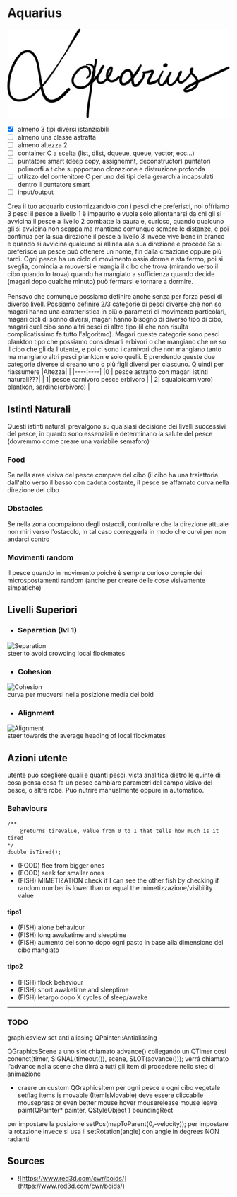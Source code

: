 # Aquarius

![Logo](./assets/logo.svg)

- [x] almeno 3 tipi diversi istanziabili
- [ ] almeno una classe astratta
- [ ] almeno altezza 2
- [ ] container C a scelta (list, dlist, dqueue, queue, vector, ecc...)
- [ ] puntatore smart (deep copy, assignemnt, deconstructor) puntatori polimorfi a t che suppportano clonazione e distruzione profonda
- [ ] utilizzo del contenitore C per uno dei tipi della gerarchia incapsulati dentro il puntatore smart
- [ ] input/output

Crea il tuo acquario customizzandolo con i pesci che preferisci, noi offriamo 3 pesci 
il pesce a livello 1 è impaurito e vuole solo allontanarsi da chi gli si avvicina
il pesce a livello 2 combatte la paura e, curioso, quando qualcuno gli si avvicina non scappa ma mantiene comunque sempre le distanze, e poi continua per la sua direzione
il pesce a livello 3 invece vive bene in branco e quando si avvicina qualcuno si allinea alla sua direzione e procede
Se si preferisce un pesce può ottenere un nome, fin dalla creazione oppure più tardi.
Ogni pesce ha un ciclo di movimento ossia dorme e sta fermo, poi si sveglia, comincia a muoversi e mangia il cibo che trova (mirando verso il cibo quando lo trova)
quando ha mangiato a sufficienza quando decide (magari dopo qualche minuto) può fermarsi e tornare a dormire.\
\
Pensavo che comunque possiamo definire anche senza per forza pesci di diverso livell.
Possiamo definire 2/3 categorie di pesci diverse che non so magari hanno una caratteristica in più o parametri di movimento particolari, magari cicli di sonno diversi, 
magari hanno bisogno di diverso tipo di cibo, magari quel cibo sono altri pesci di altro tipo (il che non risulta complicatissimo fa tutto l'algoritmo).
Magari queste categorie sono pesci plankton tipo che possiamo considerarli erbivori o che mangiano che ne so il cibo che gli da l'utente, e poi ci sono i carnivori che 
non mangiano tanto ma mangiano altri pesci plankton e solo quelli. E prendendo queste due categorie diverse si creano uno o più figli diversi per ciascuno.
Q
uindi per riassumere
|Altezza|    |
|----|----|
|0 | pesce astratto con magari istinti naturali???|
| 1| pesce carnivoro pesce erbivoro |
| 2| squalo(carnivoro) plantkon, sardine(erbivoro) |

## Istinti Naturali
Questi istinti naturali prevalgono su qualsiasi decisione dei livelli successivi del pesce, in quanto sono essenziali e determinano la salute del pesce
(dovremmo come creare una variabile semaforo)

### Food
Se nella area visiva del pesce compare del cibo (il cibo ha una traiettoria dall'alto verso il basso con caduta costante, il pesce se affamato curva nella direzione del cibo

### Obstacles
Se nella zona coompaiono degli ostacoli, controllare che la direzione attuale non miri verso l'ostacolo, in tal caso correggerla in modo che curvi per non andarci contro

### Movimenti random
Il pesce quando in movimento poichè è sempre curioso compie dei microspostamenti random (anche per creare delle cose visivamente simpatiche)

## Livelli Superiori

- ### Separation (lvl 1)
![Separation](https://www.red3d.com/cwr/boids/images/separation.gif)\
steer to avoid crowding local flockmates

- ### Cohesion
![Cohesion](https://www.red3d.com/cwr/boids/images/cohesion.gif)\
curva per muoversi nella posizione media dei boid

- ### Alignment
![Alignment](https://www.red3d.com/cwr/boids/images/alignment.gif)\
steer towards the average heading of local flockmates

## Azioni utente
utente puó scegliere quali e quanti pesci.
vista analitica dietro le quinte di cosa pensa cosa fa un pesce
cambiare parametri del campo visivo del pesce, o altre robe.
Puó nutrire manualmente oppure in automatico.

### Behaviours

```
/**
    @returns tirevalue, value from 0 to 1 that tells how much is it tired
*/
double isTired();

```

- (FOOD) flee from bigger ones
- (FOOD) seek for smaller ones
- (FISH) MIMETIZATION check if I can see the other fish by checking if random number is lower than or equal the mimetizzazione/visibility value

#### tipo1

- (FISH) alone behaviour
- (FISH) long awaketime and sleeptime
- (FISH) aumento del sonno dopo ogni pasto in base alla dimensione del cibo mangiato

#### tipo2

- (FISH) flock behaviour
- (FISH) short awaketime and sleeptime
- (FISH) letargo dopo X cycles of sleep/awake

<hr/>

### TODO

graphicsview
set anti aliasing QPainter::Antialiasing

QGraphicsScene a uno slot chiamato advance()
collegando un QTimer cosí
conenct(timer, SIGNAL(timeout()), scene, SLOT(advance()));
verrá chiamato l'advance nella scene che dirrá a tutti gli item di procedere nello step di animazione

- craere un custom QGraphicsItem per ogni pesce e ogni cibo vegetale
setflag items is movable (ItemIsMovable)
 deve essere cliccabile
 mousepress or even better mouse hover
 mouserelease 
 mouse leave
 paint(QPainter* painter, QStyleObject )
 boundingRect

 per impostare la posizione setPos(mapToParent(0,-velocity));
 per impostare la rotazione invece si usa il setRotation(angle) con angle in degrees NON radianti


## Sources

 - ![https://www.red3d.com/cwr/boids/](https://www.red3d.com/cwr/boids/)
